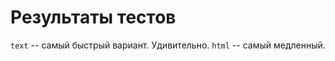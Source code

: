 Результаты тестов
=================

`text` -- самый быстрый вариант. Удивительно.
`html` -- самый медленный.

